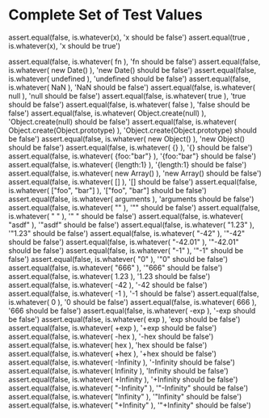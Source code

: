 # Complete Set of Test Values


assert.equal(false, is.whatever(x), 'x should be false')
assert.equal(true , is.whatever(x), 'x should be true')

assert.equal(false, is.whatever( fn ), 'fn should be false')
assert.equal(false, is.whatever( new Date() ), 'new Date() should be false')
assert.equal(false, is.whatever( undefined ), 'undefined should be false')
assert.equal(false, is.whatever( NaN ), 'NaN should be false')
assert.equal(false, is.whatever( null ), 'null should be false')
assert.equal(false, is.whatever( true ), 'true should be false')
assert.equal(false, is.whatever( false ), 'false should be false')
assert.equal(false, is.whatever( Object.create(null) ), 'Object.create(null) should be false')
assert.equal(false, is.whatever( Object.create(Object.prototype) ), 'Object.create(Object.prototype) should be false')
assert.equal(false, is.whatever( new Object() ), 'new Object() should be false')
assert.equal(false, is.whatever( {} ), '{} should be false')
assert.equal(false, is.whatever( {foo:"bar"} ), '{foo:"bar"} should be false')
assert.equal(false, is.whatever( {length:1} ), '{length:1} should be false')
assert.equal(false, is.whatever( new Array() ), 'new Array() should be false')
assert.equal(false, is.whatever( [] ), '[] should be false')
assert.equal(false, is.whatever( ["foo", "bar"] ), '["foo", "bar"] should be false')
assert.equal(false, is.whatever( arguments ), 'arguments should be false')
assert.equal(false, is.whatever( "" ), '"" should be false')
assert.equal(false, is.whatever( "  " ), '"  " should be false')
assert.equal(false, is.whatever( "asdf" ), '"asdf" should be false')
assert.equal(false, is.whatever( "1.23" ), '"1.23" should be false')
assert.equal(false, is.whatever( "-42" ), '"-42" should be false')
assert.equal(false, is.whatever( "-42.01" ), '"-42.01" should be false')
assert.equal(false, is.whatever( "-1" ), '"-1" should be false')
assert.equal(false, is.whatever( "0" ), '"0" should be false')
assert.equal(false, is.whatever( "666" ), '"666" should be false')
assert.equal(false, is.whatever( 1.23 ), '1.23 should be false')
assert.equal(false, is.whatever( -42 ), '-42 should be false')
assert.equal(false, is.whatever( -1 ), '-1 should be false')
assert.equal(false, is.whatever( 0 ), '0 should be false')
assert.equal(false, is.whatever( 666 ), '666 should be false')
assert.equal(false, is.whatever( -exp ), '-exp should be false')
assert.equal(false, is.whatever( exp ), 'exp should be false')
assert.equal(false, is.whatever( +exp ), '+exp should be false')
assert.equal(false, is.whatever( -hex ), '-hex should be false')
assert.equal(false, is.whatever( hex ), 'hex should be false')
assert.equal(false, is.whatever( +hex ), '+hex should be false')
assert.equal(false, is.whatever( -Infinity ), '-Infinity should be false')
assert.equal(false, is.whatever( Infinity ), 'Infinity should be false')
assert.equal(false, is.whatever( +Infinity ), '+Infinity should be false')
assert.equal(false, is.whatever( "-Infinity" ), '"-Infinity" should be false')
assert.equal(false, is.whatever( "Infinity" ), '"Infinity" should be false')
assert.equal(false, is.whatever( "+Infinity" ), '"+Infinity" should be false')
